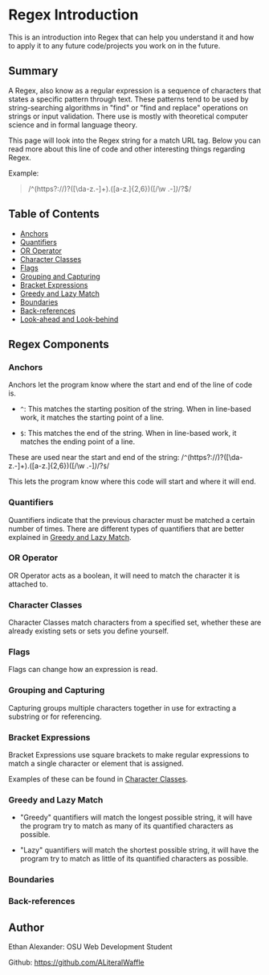 # Regex Introduction

This is an introduction into Regex that can help you understand it and how to apply it to any future code/projects you work on in the future.

## Summary

A Regex, also know as a regular expression is a sequence of characters that states a specific pattern through text. These patterns tend to be used by string-searching algorithms in "find" or "find and replace" operations on strings or input validation. There use is mostly with theoretical computer science and in formal language theory.

This page will look into the Regex string for a match URL tag. Below you can read more about this line of code and other interesting things regarding Regex.

Example:
> /^(https?:\/\/)?([\da-z\.-]+)\.([a-z\.]{2,6})([\/\w \.-]*)*\/?$/

## Table of Contents

- [Anchors](#anchors)
- [Quantifiers](#quantifiers)
- [OR Operator](#or-operator)
- [Character Classes](#character-classes)
- [Flags](#flags)
- [Grouping and Capturing](#grouping-and-capturing)
- [Bracket Expressions](#bracket-expressions)
- [Greedy and Lazy Match](#greedy-and-lazy-match)
- [Boundaries](#boundaries)
- [Back-references](#back-references)
- [Look-ahead and Look-behind](#look-ahead-and-look-behind)

## Regex Components

### Anchors

Anchors let the program know where the start and end of the line of code is.

* `^`: This matches the starting position of the string. When in line-based work, it matches the starting point of a line.

* `$`: This matches the end of the string. When in line-based work, it matches the ending point of a line.

These are used near the start and end of the string: /`^`(https?:\/\/)?([\da-z\.-]+)\.([a-z\.]{2,6})([\/\w \.-]*)*\/?`$`/

This lets the program know where this code will start and where it will end.

### Quantifiers

Quantifiers indicate that the previous character must be matched a certain number of times. There are different types of quantifiers that are better explained in [Greedy and Lazy Match](#greedy-and-lazy-match).

### OR Operator

OR Operator acts as a boolean, it will need to match the character it is attached to.

### Character Classes

Character Classes match characters from a specified set, whether these are already existing sets or sets you define yourself.

### Flags

Flags can change how an expression is read.

### Grouping and Capturing

Capturing groups multiple characters together in use for extracting a substring or for referencing.

### Bracket Expressions

Bracket Expressions use square brackets to make regular expressions to match a single character or element that is assigned.

Examples of these can be found in [Character Classes](#character-classes).

### Greedy and Lazy Match

* "Greedy" quantifiers will match the longest possible string, it will have the program try to match as many of its quantified characters as possible.

* "Lazy" quantifiers will match the shortest possible string, it will have the program try to match as little of its quantified characters as possible.

### Boundaries

### Back-references

## Author

Ethan Alexander: OSU Web Development Student

Github: https://github.com/ALiteralWaffle

